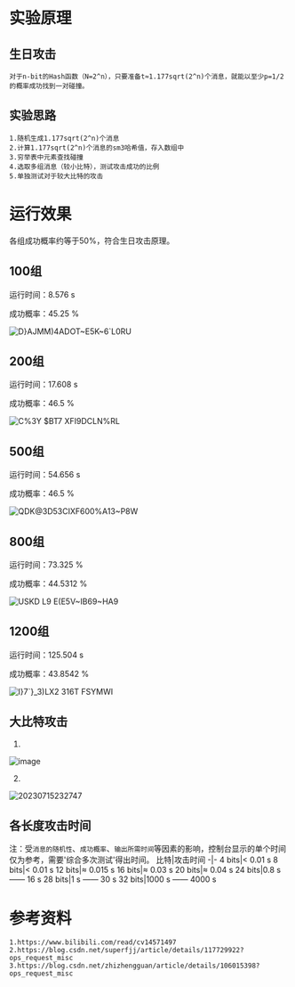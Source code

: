 # 实验原理
## 生日攻击
    对于n-bit的Hash函数（N=2^n），只要准备t≈1.177sqrt(2^n)个消息，就能以至少p=1/2的概率成功找到一对碰撞。

## 实验思路
    1.随机生成1.177sqrt(2^n)个消息
    2.计算1.177sqrt(2^n)个消息的sm3哈希值，存入数组中
    3.穷举表中元素查找碰撞
    4.选取多组消息（较小比特），测试攻击成功的比例
    5.单独测试对于较大比特的攻击

# 运行效果

各组成功概率约等于50%，符合生日攻击原理。

## 100组
运行时间：8.576 s

成功概率：45.25 %

![D}AJMM)4ADOT~E5K~6`L0RU](https://github.com/korangar-group42num1/group42/assets/129478905/86e5c67a-da69-40b7-8282-26988499ee7e)


## 200组
运行时间：17.608 s

成功概率：46.5 %

![C%3Y $BT7 XF`I9DCLN%`RL](https://github.com/korangar-group42num1/group42/assets/129478905/5b63e16d-6708-4ab4-80ba-91300d7acdc5)

## 500组
运行时间：54.656 s

成功概率：46.5 %

![QDK@3D53CIXF600%A13~P8W](https://github.com/korangar-group42num1/group42/assets/129478905/46bd242c-1113-4064-b855-ccc2b1ff17c7)

## 800组
运行时间：73.325 %

成功概率：44.5312 %

![USKD L9 E(E5V~IB69~HA9](https://github.com/korangar-group42num1/group42/assets/129478905/e6931b9c-2f26-472c-b373-31f287db1c3d)

## 1200组
运行时间：125.504 s

成功概率：43.8542 %

![I}7`}_3)LX2 316T FSYMWI](https://github.com/korangar-group42num1/group42/assets/129478905/26badbeb-6a03-4368-9725-9f33bfcc3cfd)

## 大比特攻击
1.
![image](https://github.com/korangar-group42num1/group42/assets/129478905/55b3f483-d5b3-4265-915d-d61f6cf98872)

2.
![20230715232747](https://github.com/korangar-group42num1/group42/assets/129478905/71da0063-8e70-408e-81c3-e47b1c8bfa33)


## 各长度攻击时间
注：受`消息的随机性`、`成功概率`、`输出所需时间`等因素的影响，控制台显示的单个时间仅为参考，需要'综合多次测试'得出时间。
比特|攻击时间
-|-
4 bits|< 0.01 s
8 bits|< 0.01 s
12 bits|≈ 0.015 s
16 bits|≈ 0.03 s
20 bits|≈ 0.04 s
24 bits|0.8 s —— 16 s
28 bits|1 s —— 30 s
32 bits|1000 s —— 4000 s



# 参考资料
    1.https://www.bilibili.com/read/cv14571497 
    2.https://blog.csdn.net/superfjj/article/details/117729922?ops_request_misc
    3.https://blog.csdn.net/zhizhengguan/article/details/106015398?ops_request_misc


